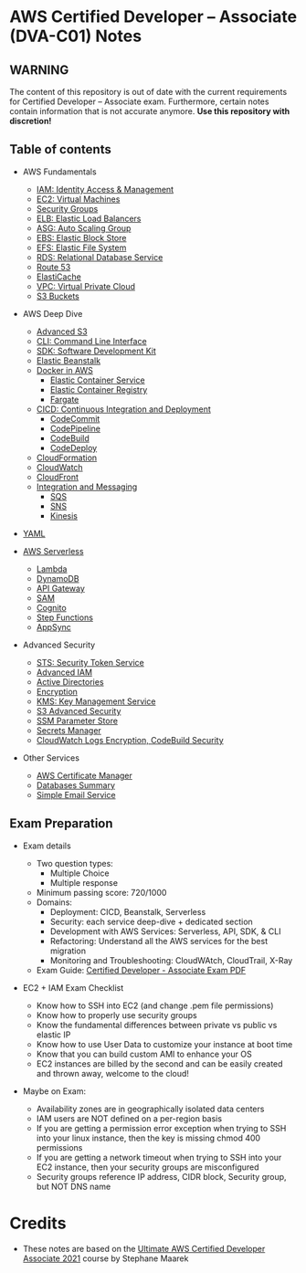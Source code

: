 # AWS Certified Developer – Associate (DVA-C01) Notes

## WARNING

The content of this repository is out of date with the current requirements for Certified Developer – Associate exam. Furthermore, certain notes contain information that is not accurate anymore.
**Use this repository with discretion!**

## Table of contents

- AWS Fundamentals
    - [IAM: Identity Access & Management](1-aws-fundamentals/iam.md)
    - [EC2: Virtual Machines](1-aws-fundamentals/ec2.md)
    - [Security Groups](1-aws-fundamentals/security-groups.md)
    - [ELB: Elastic Load Balancers](1-aws-fundamentals/elb.md)
    - [ASG: Auto Scaling Group](1-aws-fundamentals/asg.md)
    - [EBS: Elastic Block Store](1-aws-fundamentals/ebs.md)
    - [EFS: Elastic File System](1-aws-fundamentals/efs.md)
    - [RDS: Relational Database Service](1-aws-fundamentals/rds.md)
    - [Route 53](1-aws-fundamentals/route53.md)
    - [ElastiCache](1-aws-fundamentals/elasticache.md)
    - [VPC: Virtual Private Cloud](1-aws-fundamentals/vpc.md)
    - [S3 Buckets](1-aws-fundamentals/s3.md)

- AWS Deep Dive
    - [Advanced S3](2-aws-deep-dive/advanced-s3.md)
    - [CLI: Command Line Interface](2-aws-deep-dive/cli.md)
    - [SDK: Software Development Kit](2-aws-deep-dive/sdk.md)
    - [Elastic Beanstalk](2-aws-deep-dive/elastic-beanstalk.md)
    - [Docker in AWS](2-aws-deep-dive/docker-in-aws/docker.md)
        - [Elastic Container Service](2-aws-deep-dive/docker-in-aws/ecs.md)
        - [Elastic Container Registry](2-aws-deep-dive/docker-in-aws/ecr.md)
        - [Fargate](2-aws-deep-dive/docker-in-aws/fargate.md)
    - [CICD: Continuous Integration and Deployment](2-aws-deep-dive/cicd/cicd.md)
        - [CodeCommit](2-aws-deep-dive/cicd/codecommit.md)
        - [CodePipeline](2-aws-deep-dive/cicd/codepipeline.md)
        - [CodeBuild](2-aws-deep-dive/cicd/codebuild.md)
        - [CodeDeploy](2-aws-deep-dive/cicd/codedeploy.md)
    - [CloudFormation](2-aws-deep-dive/cloudformation/cloudformation.md)
    - [CloudWatch](2-aws-deep-dive/monitoring-and-audit/cloudwatch.md)
    - [CloudFront](2-aws-deep-dive/cloudfront.md)
    - [Integration and Messaging](2-aws-deep-dive/integration-and-messaging/0-intro.md)
        - [SQS](2-aws-deep-dive/integration-and-messaging/1-sqs.md)
        - [SNS](2-aws-deep-dive/integration-and-messaging/2-sns.md)
        - [Kinesis](2-aws-deep-dive/integration-and-messaging/3-kinesis.md)

- [YAML](2-aws-deep-dive/yaml.md)

- [AWS Serverless](3-aws-serverless/serverless.md)
    - [Lambda](3-aws-serverless/lambda.md)
    - [DynamoDB](3-aws-serverless/dynamodb.md)
    - [API Gateway](3-aws-serverless/apigateway.md)
    - [SAM](3-aws-serverless/sam.md)
    - [Cognito](3-aws-serverless/cognito.md)
    - [Step Functions](3-aws-serverless/stepfunctions.md)
    - [AppSync](3-aws-serverless/appsync.md)

- Advanced Security
    - [STS: Security Token Service](4-aws-security/sts.md)
    - [Advanced IAM](4-aws-security/advanced-iam.md)
    - [Active Directories](4-aws-security/active-directories.md)
    - [Encryption](4-aws-security/encryption.md)
    - [KMS: Key Management Service](4-aws-security/kms.md)
    - [S3 Advanced Security](4-aws-security/s3-advanced-security.md)
    - [SSM Parameter Store](4-aws-security/ssm.md)
    - [Secrets Manager](4-aws-security/secrets-manager.md)
    - [CloudWatch Logs Encryption, CodeBuild Security](4-aws-security/other.md)

- Other Services
    - [AWS Certificate Manager](5-aws-other-services/acm.md)
    - [Databases Summary](5-aws-other-services/databases.md)
    - [Simple Email Service](5-aws-other-services/ses.md)

## Exam Preparation

- Exam details
    - Two question types:
        - Multiple Choice
        - Multiple response
    - Minimum passing score: 720/1000
    - Domains:
        - Deployment: CICD, Beanstalk, Serverless
        - Security: each service deep-dive + dedicated section
        - Development with AWS Services: Serverless, API, SDK, & CLI
        - Refactoring: Understand all the AWS services for the best migration
        - Monitoring and Troubleshooting: CloudWAtch, CloudTrail, X-Ray
    - Exam Guide: [Certified Developer - Associate Exam PDF](https://d1.awsstatic.com/training-and-certification/docs-dev-associate/AWS_Certified_Developer_Associate-Exam_Guide_EN_1.4.pdf)

- EC2 + IAM Exam Checklist
    - Know how to SSH into EC2 (and change .pem file permissions) 
    - Know how to properly use security groups 
    - Know the fundamental differences between private vs public vs elastic IP 
    - Know how to use User Data to customize your instance at boot time 
    - Know that you can build custom AMI to enhance your OS 
    - EC2 instances are billed by the second and can be easily created and thrown away, welcome to the cloud! 
- Maybe on Exam:
    - Availability zones are in geographically isolated data centers
    - IAM users are NOT defined on a per-region basis
    - If you are getting a permission error exception when trying to SSH into your linux instance, then the key is missing chmod 400 permissions
    - If you are getting a network timeout when trying to SSH into your EC2 instance, then your security groups are misconfigured
    - Security groups reference IP address, CIDR block, Security group, but NOT DNS name

# Credits

- These notes are based on the [Ultimate AWS Certified Developer Associate 2021](https://www.udemy.com/course/aws-certified-developer-associate-dva-c01/) course by Stephane Maarek
